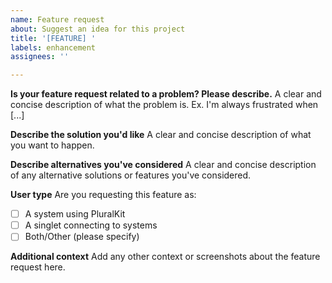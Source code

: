 ```yaml
---
name: Feature request
about: Suggest an idea for this project
title: '[FEATURE] '
labels: enhancement
assignees: ''

---
```


**Is your feature request related to a problem? Please describe.**
A clear and concise description of what the problem is. Ex. I'm always frustrated when [...]

**Describe the solution you'd like**
A clear and concise description of what you want to happen.

**Describe alternatives you've considered**
A clear and concise description of any alternative solutions or features you've considered.

**User type**
Are you requesting this feature as:
- [ ] A system using PluralKit
- [ ] A singlet connecting to systems
- [ ] Both/Other (please specify)

**Additional context**
Add any other context or screenshots about the feature request here.